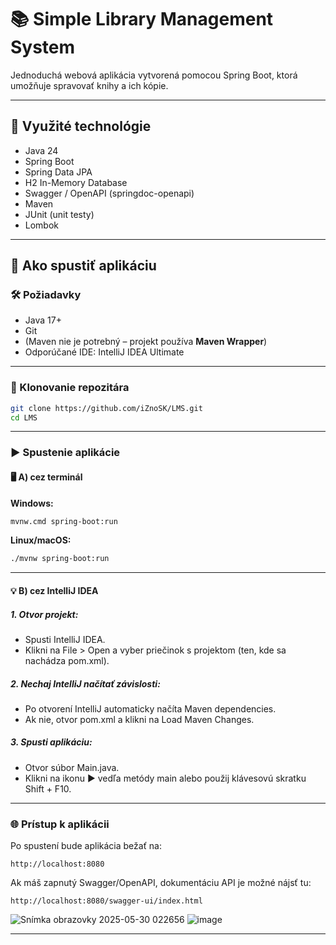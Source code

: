 # 📚 Simple Library Management System

Jednoduchá webová aplikácia vytvorená pomocou Spring Boot, ktorá umožňuje spravovať knihy a ich kópie.

---

## 🔧 Využité technológie

- Java 24
- Spring Boot
- Spring Data JPA
- H2 In-Memory Database
- Swagger / OpenAPI (springdoc-openapi)
- Maven
- JUnit (unit testy)
- Lombok

---

## 🚀 Ako spustiť aplikáciu
### 🛠️ Požiadavky

* Java 17+
* Git
* (Maven nie je potrebný – projekt používa **Maven Wrapper**)
* Odporúčané IDE: IntelliJ IDEA Ultimate 

---

### 📅 Klonovanie repozitára

```bash
git clone https://github.com/iZnoSK/LMS.git
cd LMS
```

---

### ▶️ Spustenie aplikácie

#### 🖥️ A) cez terminál

**Windows:**

```bash
mvnw.cmd spring-boot:run
```

**Linux/macOS:**

```bash
./mvnw spring-boot:run
```

---

#### 💡 B) cez IntelliJ IDEA

##### 1. Otvor projekt:
 - Spusti IntelliJ IDEA.
 - Klikni na File > Open a vyber priečinok s projektom (ten, kde sa nachádza pom.xml).
##### 2. Nechaj IntelliJ načítať závislosti:
- Po otvorení IntelliJ automaticky načíta Maven dependencies.
- Ak nie, otvor pom.xml a klikni na Load Maven Changes.
##### 3. Spusti aplikáciu:
 - Otvor súbor Main.java.
 - Klikni na ikonu ▶️ vedľa metódy main alebo použij klávesovú skratku Shift + F10.

---

### 🌐 Prístup k aplikácii

Po spustení bude aplikácia bežať na:

```
http://localhost:8080
```

Ak máš zapnutý Swagger/OpenAPI, dokumentáciu API je možné nájsť tu:

```
http://localhost:8080/swagger-ui/index.html
```
![Snímka obrazovky 2025-05-30 022656](https://github.com/user-attachments/assets/db0648a0-1dc4-41f9-a7d7-d0f1cee5393e)
![image](https://github.com/user-attachments/assets/2d5e3eed-0119-404e-a109-e980e73c0914)

---

